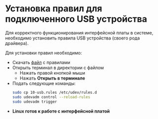 # Установка правил для подключенного USB устройства
Для корректного функционирования интерфейсной платы в системе, необходимо установить правила USB устройства (своего рода драйвера).

Для установки правил необходимо:
* Скачать [файл](https://github.com/Promobot-education/robox/blob/master/10-usb.rules) с правилами
* Открыть терминал в директории с файлом
  * Нажать правой кнопкой мыши
  * Нажать **Открыть в терминале**
* Подать следующие команды:
  ```sh
  sudo cp 10-usb.rules /etc/udev/rules.d
  sudo udevadm control --reload-rules
  sudo udevadm trigger
  ```
* **Linux готов к работе с интерфейсной платой**